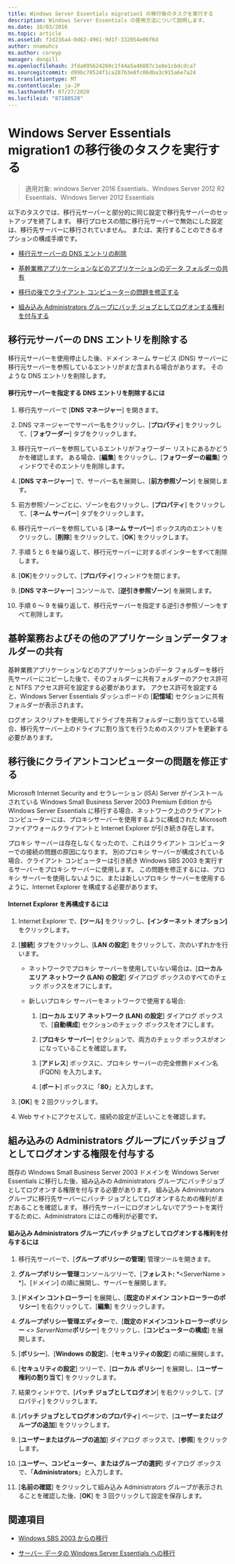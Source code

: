 ```yaml
---
title: Windows Server Essentials migration1 の移行後のタスクを実行する
description: Windows Server Essentials の使用方法について説明します。
ms.date: 10/03/2016
ms.topic: article
ms.assetid: f2d236a4-0d62-4961-9d1f-332054e06f6d
author: nnamuhcs
ms.author: coreyp
manager: dongill
ms.openlocfilehash: 3fda095624260c1f44a5a46887c1e8e1cbdcdca7
ms.sourcegitcommit: d99bc78524f1ca287b3e8fc06dba3c915a6e7a24
ms.translationtype: MT
ms.contentlocale: ja-JP
ms.lasthandoff: 07/27/2020
ms.locfileid: "87180528"
---
```

# <a name="perform-post-migration-tasks-for-windows-server-essentials-migration1"></a>Windows Server Essentials migration1 の移行後のタスクを実行する

>適用対象: windows Server 2016 Essentials、Windows Server 2012 R2 Essentials、Windows Server 2012 Essentials

以下のタスクでは、移行元サーバーと部分的に同じ設定で移行先サーバーのセットアップを終了します。 移行プロセスの間に移行元サーバーで無効にした設定は、移行先サーバーに移行されていません。 または、実行することのできるオプションの構成手順です。


-   [移行元サーバーの DNS エントリの削除](Perform-post-migration-tasks-for-Windows-Server-Essentials-migration.md#BKMK_DeleteDNSEntries)

-   [基幹業務アプリケーションなどのアプリケーションのデータ フォルダーの共有](Perform-post-migration-tasks-for-Windows-Server-Essentials-migration.md#BKMK_ShareLineOfBusinessAndOtherApplications)

-   [移行の後でクライアント コンピューターの問題を修正する](Perform-post-migration-tasks-for-Windows-Server-Essentials-migration.md#BKMK_FixClientComputerIssuesAfterMigrating)

-   [組み込み Administrators グループにバッチ ジョブとしてログオンする権利を付与する](Perform-post-migration-tasks-for-Windows-Server-Essentials-migration.md#BKMK_AdminGroup)


##  <a name="delete-dns-entries-of-the-source-server"></a><a name="BKMK_DeleteDNSEntries"></a>移行元サーバーの DNS エントリを削除する
 移行元サーバーを使用停止した後、ドメイン ネーム サービス (DNS) サーバーに移行元サーバーを参照しているエントリがまだ含まれる場合があります。 そのような DNS エントリを削除します。

#### <a name="to-delete-dns-entries-that-point-to-the-source-server"></a>移行元サーバーを指定する DNS エントリを削除するには

1.  移行先サーバーで [**DNS マネージャー**] を開きます。

2.  DNS マネージャーでサーバー名をクリックし、[**プロパティ**] をクリックして、[**フォワーダー**] タブをクリックします。

3.  移行元サーバーを参照しているエントリがフォワーダー リストにあるかどうかを確認します。 ある場合、[**編集**] をクリックし、[**フォワーダーの編集**] ウィンドウでそのエントリを削除します。

4.  [**DNS マネージャー**] で、サーバー名を展開し、[**前方参照ゾーン**] を展開します。

5.  前方参照ゾーンごとに、ゾーンを右クリックし、[**プロパティ**] をクリックして、[**ネーム サーバー**] タブをクリックします。

6.  移行元サーバーを参照している [**ネーム サーバー**] ボックス内のエントリをクリックし、[**削除**] をクリックして、[**OK**] をクリックします。

7.  手順 5 と 6 を繰り返して、移行元サーバーに対するポインターをすべて削除します。

8.  [**OK**]をクリックして、[**プロパティ**] ウィンドウを閉じます。

9. [**DNS マネージャー**] コンソールで、[**逆引き参照ゾーン**] を展開します。

10. 手順 6 ～ 9 を繰り返して、移行元サーバーを指定する逆引き参照ゾーンをすべて削除します。

##  <a name="share-line-of-business-and-other-application-data-folders"></a><a name="BKMK_ShareLineOfBusinessAndOtherApplications"></a>基幹業務およびその他のアプリケーションデータフォルダーの共有
 基幹業務アプリケーションなどのアプリケーションのデータ フォルダーを移行先サーバーにコピーした後で、そのフォルダーに共有フォルダーのアクセス許可と NTFS アクセス許可を設定する必要があります。 アクセス許可を設定すると、Windows Server Essentials ダッシュボードの [**記憶域**] セクションに共有フォルダーが表示されます。

 ログオン スクリプトを使用してドライブを共有フォルダーに割り当てている場合、移行先サーバー上のドライブに割り当てを行うためのスクリプトを更新する必要があります。

##  <a name="fix-client-computer-issues-after-migrating"></a><a name="BKMK_FixClientComputerIssuesAfterMigrating"></a>移行後にクライアントコンピューターの問題を修正する
 Microsoft Internet Security and セラレーション (ISA) Server がインストールされている Windows Small Business Server 2003 Premium Edition から Windows Server Essentials に移行する場合、ネットワーク上のクライアントコンピューターには、プロキシサーバーを使用するように構成された Microsoft ファイアウォールクライアントと Internet Explorer が引き続き存在します。

 プロキシ サーバーは存在しなくなったので、これはクライアント コンピューターでの接続の問題の原因になります。 別のプロキシ サーバーが構成されている場合、クライアント コンピューターは引き続き Windows SBS 2003 を実行するサーバーをプロキシ サーバーに使用します。 この問題を修正するには、プロキシ サーバーを使用しないように、または新しいプロキシ サーバーを使用するように、Internet Explorer を構成する必要があります。

#### <a name="to-reconfigure-internet-explorer"></a>Internet Explorer を再構成するには

1.  Internet Explorer で、**[ツール]** をクリックし、**[インターネット オプション]** をクリックします。

2.  [**接続**] タブをクリックし、[**LAN の設定**] をクリックして、次のいずれかを行います。

    -   ネットワークでプロキシ サーバーを使用していない場合は、[**ローカル エリア ネットワーク (LAN) の設定**] ダイアログ ボックスのすべてのチェック ボックスをオフにします。

    -   新しいプロキシ サーバーをネットワークで使用する場合:

        1.  [**ローカル エリア ネットワーク (LAN) の設定**] ダイアログ ボックスで、[**自動構成**] セクションのチェック ボックスをオフにします。

        2.  [**プロキシ サーバー**] セクションで、両方のチェック ボックスがオンになっていることを確認します。

        3.  [**アドレス**] ボックスに、プロキシ サーバーの完全修飾ドメイン名 (FQDN) を入力します。

        4.  [**ポート**] ボックスに「**80**」と入力します。

3.  [**OK**] を 2 回クリックします。

4.  Web サイトにアクセスして、接続の設定が正しいことを確認します。

##  <a name="give-the-built-in-administrators-group-the-right-to-log-on-as-a-batch-job"></a><a name="BKMK_AdminGroup"></a>組み込みの Administrators グループにバッチジョブとしてログオンする権限を付与する
 既存の Windows Small Business Server 2003 ドメインを Windows Server Essentials に移行した後、組み込みの Administrators グループにバッチジョブとしてログオンする権限を付与する必要があります。 組み込み Administrators グループに移行先サーバーにバッチ ジョブとしてログオンするための権利がまだあることを確認します。 移行先サーバーにログオンしないでアラートを実行するために、Administrators にはこの権利が必要です。

#### <a name="to-give-the-built-in-administrators-group-the-right-to-log-on-as-a-batch-job"></a>組み込み Administrators グループにバッチ ジョブとしてログオンする権利を付与するには

1. 移行先サーバーで、[**グループ ポリシーの管理**] 管理ツールを開きます。

2. **グループポリシー管理**コンソールツリーで、[**フォレスト:** *<ServerName \> *]、[ドメイン] の順に展開し、サーバーを展開します。

3. [**ドメイン コントローラー**] を展開し、[**既定のドメイン コントローラーのポリシー**] を右クリックして、[**編集**] をクリックします。

4. **グループポリシー管理エディター**で、[**既定のドメインコントローラーポリシー** <em><\> ServerName</em>**ポリシー**] をクリックし、[**コンピューターの構成**] を展開します。

5. [**ポリシー**]、[**Windows の設定**]、[**セキュリティの設定**] の順に展開します。

6. [**セキュリティの設定**] ツリーで、[**ローカル ポリシー**] を展開し、[**ユーザー権利の割り当て**] をクリックします。

7. 結果ウィンドウで、[**バッチ ジョブとしてログオン**] を右クリックして、[プロパティ] をクリックします。

8. [**バッチ ジョブとしてログオンのプロパティ**] ページで、[**ユーザーまたはグループの追加**] をクリックします。

9. [**ユーザーまたはグループの追加**] ダイアログ ボックスで、[**参照**] をクリックします。

10. [**ユーザー、コンピューター、またはグループの選択**] ダイアログ ボックスで、「**Administrators**」と入力します。

11. [**名前の確認**] をクリックして組み込み Administrators グループが表示されることを確認した後、[**OK**] を 3 回クリックして設定を保存します。

## <a name="see-also"></a>関連項目


-   [Windows SBS 2003 からの移行](Migrate-Windows-Small-Business-Server-2003-to-Windows-Server-Essentials.md)

-   [サーバー データの Windows Server Essentials への移行](Migrate-Server-Data-to-Windows-Server-Essentials.md)

